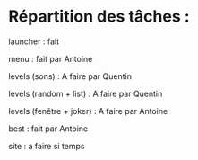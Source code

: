 # Répartition des tâches :

launcher : fait

menu : fait par Antoine

levels (sons) : A faire par Quentin

levels (random + list) : A faire par Quentin

levels (fenêtre + joker) : A faire par Antoine

best : fait par Antoine

site : a faire si temps
